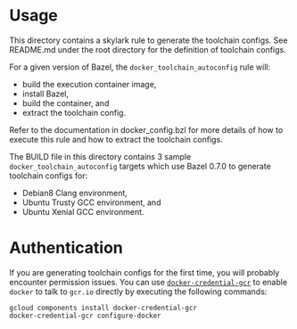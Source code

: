 # Usage

This directory contains a skylark rule to generate the toolchain configs. See README.md under
the root directory for the definition of toolchain configs.

For a given version of Bazel, the `docker_toolchain_autoconfig` rule will:
* build the execution container image,
* install Bazel,
* build the container, and
* extract the toolchain config.

Refer to the documentation in docker_config.bzl for more details of how to execute this rule
and how to extract the toolchain configs.

The BUILD file in this directory contains 3 sample `docker_toolchain_autoconfig` targets which
use Bazel 0.7.0 to generate toolchain configs for:
* Debian8 Clang environment,
* Ubuntu Trusty GCC environment, and
* Ubuntu Xenial GCC environment.

# Authentication

If you are generating toolchain configs for the first time, you will probably encounter permission
issues. You can use [`docker-credential-gcr`](https://github.com/bazelbuild/rules_docker#authorization)
to enable `docker` to talk to `gcr.io` directly by executing the following commands:

```shell
gcloud components install docker-credential-gcr
docker-credential-gcr configure-docker
```

